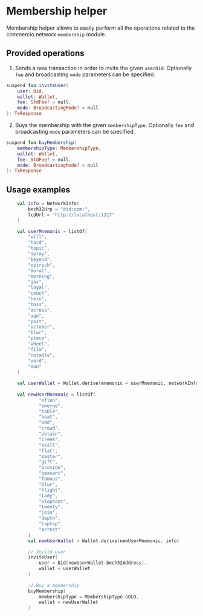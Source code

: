 # Membership helper
Membership helper allows to easily perform all the operations related to the commercio.network `membership` module.
## Provided operations
1. Sends a new transaction in order to invite the given `userDid`. Optionally `fee` and broadcasting `mode` parameters can be specified.
```kotlin
suspend fun inviteUser( 
    user: Did,
    wallet: Wallet,
    fee: StdFee? = null,
    mode: BroadcastingMode? = null
): TxResponse
```
2. Buys the membership with the given `membershipType`. Optionally `fee` and broadcasting `mode` parameters can be specified.
```kotlin
suspend fun buyMembership(
    membershipType: MembershipType,
    wallet: Wallet,
    fee: StdFee? = null,
    mode: BroadcastingMode? = null
): TxResponse
```
## Usage examples
```kotlin
    val info = NetworkInfo(
        bech32Hrp = "did:com:", 
        lcdUrl = "http://localhost:1317"
    )

    val userMnemonic = listOf(
        "will",
        "hard",
        "topic",
        "spray",
        "beyond",
        "ostrich",
        "moral",
        "morning",
        "gas",
        "loyal",
        "couch",
        "horn",
        "boss",
        "across",
        "age",
        "post",
        "october",
        "blur",
        "piece",
        "wheel",
        "film",
        "notable",
        "word",
        "man"
    )
    
    val userWallet = Wallet.derive(mnemonic = userMnemonic, networkInfo = info)
    
    val newUserMnemonic = listOf(
            "often",
            "emerge",
            "table",
            "boat",
            "add",
            "crowd",
            "obtain",
            "creek",
            "skill",
            "flat",
            "master",
            "gift",
            "provide",
            "peasant",
            "famous",
            "blur",
            "flight",
            "lady",
            "elephant",
            "twenty",
            "join",
            "depth",
            "laptop",
            "arrest"
        )
        val newUserWallet = Wallet.derive(newUserMnemonic, info)

        // Invite user
        inviteUser(
            user = Did(newUserWallet.bech32Address), 
            wallet = userWallet
        )
        
        // Buy a membership
        buyMembership(
            membershipType = MembershipType.GOLD, 
            wallet = newUserWallet
        )
```

